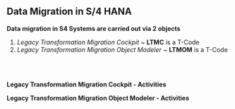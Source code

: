 
## Data Migration in S/4 HANA

**Data migration in S4 Systems are carried out via 2 objects**

1. *Legacy Transformation Migration Cockpit* ~ **LTMC** is a T-Code
2. *Legacy Transformation Migration Object Modeler* ~ **LTMOM** is a T-Code

<br><br>

**Legacy Transformation Migration Cockpit - Activities**




**Legacy Transformation Migration Object Modeler - Activities**